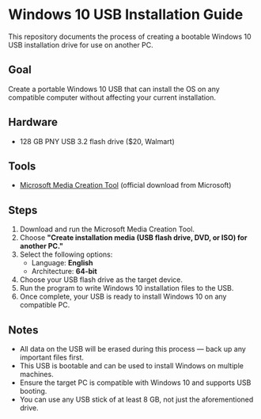# Windows 10 USB Installation Guide

This repository documents the process of creating a bootable Windows 10 USB installation drive for use on another PC.

## Goal
Create a portable Windows 10 USB that can install the OS on any compatible computer without affecting your current installation.

## Hardware
- 128 GB PNY USB 3.2 flash drive ($20, Walmart)

## Tools
- [Microsoft Media Creation Tool](https://www.microsoft.com/software-download/windows10) (official download from Microsoft)

## Steps
1. Download and run the Microsoft Media Creation Tool.
2. Choose **"Create installation media (USB flash drive, DVD, or ISO) for another PC."**
3. Select the following options:
   - Language: **English**
   - Architecture: **64-bit**
4. Choose your USB flash drive as the target device.
5. Run the program to write Windows 10 installation files to the USB.
6. Once complete, your USB is ready to install Windows 10 on any compatible PC.

## Notes
- All data on the USB will be erased during this process — back up any important files first.
- This USB is bootable and can be used to install Windows on multiple machines.
- Ensure the target PC is compatible with Windows 10 and supports USB booting.
- You can use any USB stick of at least 8 GB, not just the aforementioned drive.
